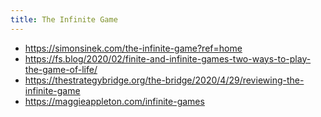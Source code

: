 ```yaml
---
title: The Infinite Game
---
```


- https://simonsinek.com/the-infinite-game?ref=home
- https://fs.blog/2020/02/finite-and-infinite-games-two-ways-to-play-the-game-of-life/
- https://thestrategybridge.org/the-bridge/2020/4/29/reviewing-the-infinite-game
- https://maggieappleton.com/infinite-games